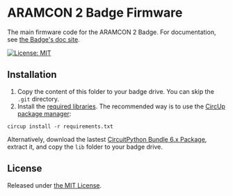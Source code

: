 # ARAMCON 2 Badge Firmware

The main firmware code for the ARAMCON 2 Badge. For documentation, see [the Badge's doc site](https://badge.a-combinator.com).

[![License: MIT](https://img.shields.io/badge/License-MIT-yellow.svg)](https://opensource.org/licenses/MIT)

## Installation

1. Copy the content of this folder to your badge drive. You can skip the `.git` directory.
2. Install the [required libraries](requirements.txt). The recommended way is to use the [CircUp package manager](https://learn.adafruit.com/keep-your-circuitpython-libraries-on-devices-up-to-date-with-circup/install-circup):

```
circup install -r requirements.txt
```

Alternatively, download the lastest [CircuitPython Bundle 6.x Package](https://circuitpython.org/libraries), extract it, and copy the `lib` folder to your badge drive.

## License

Released under [the MIT License](LICENSE).
